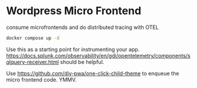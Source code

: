 # Wordpress Micro Frontend
consume microfrontends and do distributed tracing with OTEL 

```bash
docker compose up -d
```

Use this as a starting point for instrumenting your app. https://docs.splunk.com/observability/en/gdi/opentelemetry/components/sqlquery-receiver.html should be helpful.

Use https://github.com/diy-pwa/one-click-child-theme to enqueue the micro frontend code. YMMV.